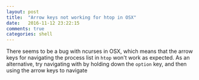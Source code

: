 ```yaml
---
layout: post
title:  "Arrow keys not working for htop in OSX"
date:   2016-11-12 23:22:15
comments: true
categories: shell
---
```


There seems to be a bug with ncurses in OSX, which means that the arrow keys for navigating the process list in `htop` won't work as expected. As an alternative, try navigating with by holding down the `option` key, and then using the arrow keys to navigate
